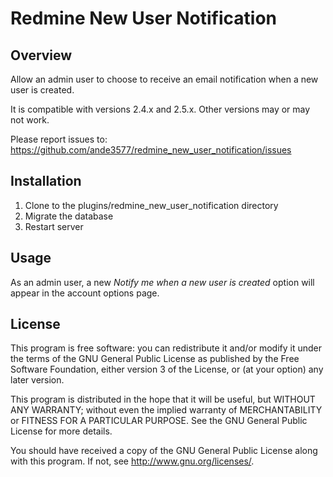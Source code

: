 # Redmine New User Notification

## Overview

Allow an admin user to choose to receive an email notification when a new user is created.

It is compatible with versions 2.4.x and 2.5.x.  Other versions may or may not work. 

Please report issues to: 
  https://github.com/ande3577/redmine_new_user_notification/issues

## Installation

1.  Clone to the plugins/redmine_new_user_notification directory
1.  Migrate the database
1.  Restart server

## Usage

As an admin user, a new _Notify me when a new user is created_ option will appear in 
the account options page.

## License

This program is free software: you can redistribute it and/or modify 
it under the terms of the GNU General Public License as published by
the Free Software Foundation, either version 3 of the License, or
(at your option) any later version.

This program is distributed in the hope that it will be useful,
but WITHOUT ANY WARRANTY; without even the implied warranty of
MERCHANTABILITY or FITNESS FOR A PARTICULAR PURPOSE.  See the
GNU General Public License for more details.

You should have received a copy of the GNU General Public License
along with this program.  If not, see <http://www.gnu.org/licenses/>.

